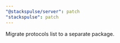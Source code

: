 ```yaml
---
"@stackspulse/server": patch
"stackspulse": patch
---
```


Migrate protocols list to a separate package.

